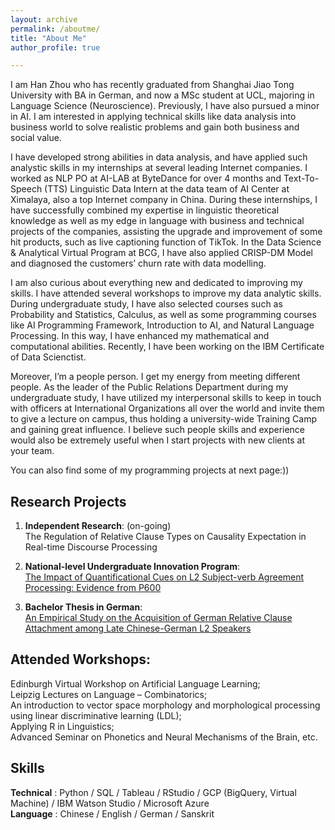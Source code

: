 ```yaml
---
layout: archive
permalink: /aboutme/
title: "About Me"
author_profile: true

---
```



I am Han Zhou who has recently graduated from Shanghai Jiao Tong University with BA in German, and now a MSc student at UCL, majoring in Language Science (Neuroscience). Previously, I have also pursued a minor in AI. I am interested in applying technical skills like data analysis into business world to solve realistic problems and gain both business and social value.

I have developed strong abilities in data analysis, and have applied such analystic skills in my internships at several leading Internet companies. I worked as NLP PO at AI-LAB at ByteDance for over 4 months and Text-To-Speech (TTS) Linguistic Data Intern at the data team of AI Center at Ximalaya, also a top Internet company in China. During these internships, I have successfully combined my expertise in linguistic theoretical knowledge as well as my edge in language with business and technical projects of the companies, assisting the upgrade and improvement of some hit products, such as live captioning function of TikTok. In the Data Science & Analytical Virtual Program at BCG, I have also applied CRISP-DM Model and diagnosed the customers’ churn rate with data modelling. 

I am also curious about everything new and dedicated to improving my skills. I have attended several workshops to improve my data analytic skills. During undergraduate study, I have also selected courses such as Probability and Statistics, Calculus, as well as some programming courses like AI Programming Framework, Introduction to AI, and Natural Language Processing. In this way, I have enhanced my mathematical and computational abilities. Recently, I have been working on the IBM Certificate of Data Scienctist. 

Moreover, I’m a people person. I get my energy from meeting different people. As the leader of the Public Relations Department during my undergraduate study, I have utilized my interpersonal skills to keep in touch with officers at International Organizations all over the world and invite them to give a lecture on campus, thus holding a university-wide Training Camp and gaining great influence. I believe such people skills and experience would also be extremely useful when I start projects with new clients at your team.

You can also find some of my programming projects at next page:))






Research Projects
------

1. **Independent Research**: (on-going) <br />
The Regulation of Relative Clause Types on Causality Expectation in Real-time Discourse Processing
    
2. **National-level Undergraduate Innovation Program**: <br />
[The Impact of Quantificational Cues on L2 Subject-verb Agreement Processing: Evidence from P600](http://hanzhou925.github.io/files/项目研究论文.pdf)

3. **Bachelor Thesis in German**: <br />
[An Empirical Study on the Acquisition of German Relative Clause Attachment among Late Chinese-German L2 Speakers](http://hanzhou925.github.io/files/本科毕业论文_周涵.pdf)






Attended Workshops:
------

Edinburgh Virtual Workshop on Artificial Language Learning;<br />
Leipzig Lectures on Language – Combinatorics;<br />
An introduction to vector space morphology and morphological processing using linear discriminative learning (LDL);<br />
Applying R in Linguistics;<br />
Advanced Seminar on Phonetics and Neural Mechanisms of the Brain, etc.



Skills
------
  **Technical** :   Python / SQL / Tableau / RStudio / GCP (BigQuery, Virtual Machine) / IBM Watson Studio / Microsoft Azure<br />
  **Language** :      Chinese / English / German / Sanskrit


